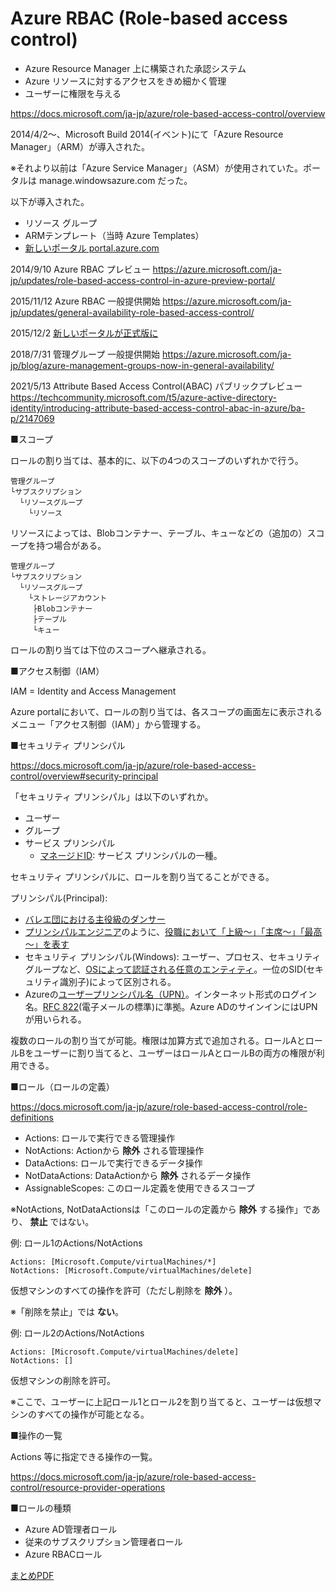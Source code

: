 # Azure RBAC (Role-based access control)

- Azure Resource Manager 上に構築された承認システム
- Azure リソースに対するアクセスをきめ細かく管理
- ユーザーに権限を与える

https://docs.microsoft.com/ja-jp/azure/role-based-access-control/overview

2014/4/2～、Microsoft Build 2014(イベント)にて「Azure Resource Manager」（ARM）が導入された。

※それより以前は「Azure Service Manager」（ASM）が使用されていた。ポータルは manage.windowsazure.com だった。

以下が導入された。

- リソース グループ
- ARMテンプレート（当時 Azure Templates）
- [新しいポータル portal.azure.com](https://www.publickey1.jp/blog/14/microsoft_azuremonacobuild_2014.html) 

2014/9/10 Azure RBAC プレビュー https://azure.microsoft.com/ja-jp/updates/role-based-access-control-in-azure-preview-portal/

2015/11/12 Azure RBAC 一般提供開始 https://azure.microsoft.com/ja-jp/updates/general-availability-role-based-access-control/

2015/12/2 [新しいポータルが正式版に](https://atmarkit.itmedia.co.jp/ait/articles/1512/24/news016.html)

2018/7/31 管理グループ 一般提供開始 https://azure.microsoft.com/ja-jp/blog/azure-management-groups-now-in-general-availability/

2021/5/13 Attribute Based Access Control(ABAC) パブリックプレビュー https://techcommunity.microsoft.com/t5/azure-active-directory-identity/introducing-attribute-based-access-control-abac-in-azure/ba-p/2147069

■スコープ

ロールの割り当ては、基本的に、以下の4つのスコープのいずれかで行う。

```
管理グループ
└サブスクリプション
  └リソースグループ
    └リソース
```

リソースによっては、Blobコンテナー、テーブル、キューなどの（追加の）スコープを持つ場合がある。

```
管理グループ
└サブスクリプション
  └リソースグループ
    └ストレージアカウント
     ├Blobコンテナー
     ├テーブル
     └キュー
```

ロールの割り当ては下位のスコープへ継承される。



■アクセス制御（IAM）

IAM = Identity and Access Management

Azure portalにおいて、ロールの割り当ては、各スコープの画面左に表示されるメニュー「アクセス制御（IAM）」から管理する。

■セキュリティ プリンシパル

https://docs.microsoft.com/ja-jp/azure/role-based-access-control/overview#security-principal

「セキュリティ プリンシパル」は以下のいずれか。

- ユーザー
- グループ
- サービス プリンシパル
  - [マネージドID](https://docs.microsoft.com/ja-jp/azure/active-directory/managed-identities-azure-resources/overview): サービス プリンシパルの一種。

セキュリティ プリンシパルに、ロールを割り当てることができる。

プリンシパル(Principal):
- [バレエ団における主役級のダンサー](https://ja.wikipedia.org/wiki/%E3%83%97%E3%83%AA%E3%83%B3%E3%82%B7%E3%83%91%E3%83%AB)
- [プリンシパルエンジニア](https://recruit.pepabo.com/environment/engineer/)のように、[役職において「上級～」「主席～」「最高～」を表す](https://chewy.jp/businessmanner/27359/)
- セキュリティ プリンシパル(Windows): ユーザー、プロセス、セキュリティグループなど、[OSによって認証される任意のエンティティ](https://docs.microsoft.com/ja-jp/windows/security/identity-protection/access-control/security-principals#what-are-security-principals)。一位のSID(セキュリティ識別子)によって区別される。
- Azureの[ユーザープリンシパル名（UPN）](https://docs.microsoft.com/ja-jp/azure/active-directory/hybrid/plan-connect-userprincipalname#what-is-userprincipalname)。インターネット形式のログイン名。[RFC 822](https://www.wdic.org/w/WDIC/RFC%20822)(電子メールの標準)に準拠。Azure ADのサインインにはUPNが用いられる。

複数のロールの割り当てが可能。権限は加算方式で追加される。ロールAとロールBをユーザーに割り当てると、ユーザーはロールAとロールBの両方の権限が利用できる。

■ロール（ロールの定義）

https://docs.microsoft.com/ja-jp/azure/role-based-access-control/role-definitions

- Actions: ロールで実行できる管理操作
- NotActions: Actionから **除外** される管理操作
- DataActions: ロールで実行できるデータ操作
- NotDataActions: DataActionから **除外** されるデータ操作
- AssignableScopes: このロール定義を使用できるスコープ

※NotActions, NotDataActionsは「このロールの定義から **除外** する操作」であり、 **禁止** ではない。

例: ロール1のActions/NotActions
```
Actions: [Microsoft.Compute/virtualMachines/*]
NotActions: [Microsoft.Compute/virtualMachines/delete]
```

仮想マシンのすべての操作を許可（ただし削除を **除外** ）。

※「削除を禁止」では **ない**。

例: ロール2のActions/NotActions
```
Actions: [Microsoft.Compute/virtualMachines/delete]
NotActions: []
```

仮想マシンの削除を許可。

※ここで、ユーザーに上記ロール1とロール2を割り当てると、ユーザーは仮想マシンのすべての操作が可能となる。

■操作の一覧

Actions 等に指定できる操作の一覧。

https://docs.microsoft.com/ja-jp/azure/role-based-access-control/resource-provider-operations

■ロールの種類

- Azure AD管理者ロール
- 従来のサブスクリプション管理者ロール
- Azure RBACロール

[まとめPDF](../AZ-104/pdf/mod02/ロール・ポリシー全体像.pdf)

